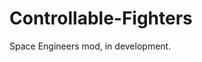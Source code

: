 # Controllable-Fighters
 Space Engineers mod, in development.

[](https://cdn.discordapp.com/attachments/1136708386885468261/1220807176000372877/plane_demo.mp4?ex=66104848&is=65fdd348&hm=db6758f8bc042ce9056a931ac408953758e0e88b2bfdba8911f528e3618e5014&)
